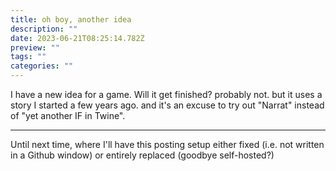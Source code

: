 ```yaml
---
title: oh boy, another idea
description: ""
date: 2023-06-21T08:25:14.782Z
preview: ""
tags: ""
categories: ""
---
```


I have a new idea for a game. Will it get finished? probably not. but it uses a story I started a few years ago. and it's an excuse to try out "Narrat" instead of "yet another IF in Twine". 

---
Until next time, where I'll have this posting setup either fixed (i.e. not written in a Github window) or entirely replaced (goodbye self-hosted?)
